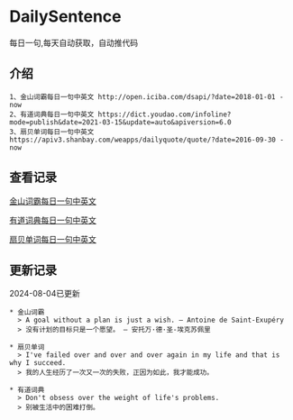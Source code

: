# DailySentence

每日一句,每天自动获取，自动推代码

## 介绍

```
1、金山词霸每日一句中英文 http://open.iciba.com/dsapi/?date=2018-01-01 - now
2、有道词典每日一句中英文 https://dict.youdao.com/infoline?mode=publish&date=2021-03-15&update=auto&apiversion=6.0
3、扇贝单词每日一句中英文 https://apiv3.shanbay.com/weapps/dailyquote/quote/?date=2016-09-30 - now
```

## 查看记录

[金山词霸每日一句中英文](./data/iciba/)

[有道词典每日一句中英文](./data/youdao/)

[扇贝单词每日一句中英文](./data/shanbay/)

## 更新记录
2024-08-04已更新 
```
* 金山词霸
  > A goal without a plan is just a wish. — Antoine de Saint-Exupéry
  > 没有计划的目标只是一个愿望。 — 安托万·德·圣-埃克苏佩里

* 扇贝单词
  > I've failed over and over and over again in my life and that is why I succeed.
  > 我的人生经历了一次又一次的失败，正因为如此，我才能成功。

* 有道词典
  > Don't obsess over the weight of life's problems.
  > 别被生活中的困难打倒。

```
